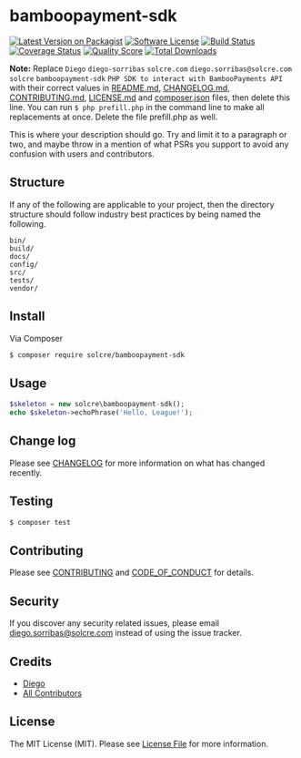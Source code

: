 # bamboopayment-sdk

[![Latest Version on Packagist][ico-version]][link-packagist]
[![Software License][ico-license]](LICENSE.md)
[![Build Status][ico-travis]][link-travis]
[![Coverage Status][ico-scrutinizer]][link-scrutinizer]
[![Quality Score][ico-code-quality]][link-code-quality]
[![Total Downloads][ico-downloads]][link-downloads]

**Note:** Replace ```Diego``` ```diego-sorribas``` ```solcre.com``` ```diego.sorribas@solcre.com``` ```solcre``` ```bamboopayment-sdk``` ```PHP SDK to interact with BambooPayments API``` with their correct values in [README.md](README.md), [CHANGELOG.md](CHANGELOG.md), [CONTRIBUTING.md](CONTRIBUTING.md), [LICENSE.md](LICENSE.md) and [composer.json](composer.json) files, then delete this line. You can run `$ php prefill.php` in the command line to make all replacements at once. Delete the file prefill.php as well.

This is where your description should go. Try and limit it to a paragraph or two, and maybe throw in a mention of what
PSRs you support to avoid any confusion with users and contributors.

## Structure

If any of the following are applicable to your project, then the directory structure should follow industry best practices by being named the following.

```
bin/        
build/
docs/
config/
src/
tests/
vendor/
```


## Install

Via Composer

``` bash
$ composer require solcre/bamboopayment-sdk
```

## Usage

``` php
$skeleton = new solcre\bamboopayment-sdk();
echo $skeleton->echoPhrase('Hello, League!');
```

## Change log

Please see [CHANGELOG](CHANGELOG.md) for more information on what has changed recently.

## Testing

``` bash
$ composer test
```

## Contributing

Please see [CONTRIBUTING](CONTRIBUTING.md) and [CODE_OF_CONDUCT](CODE_OF_CONDUCT.md) for details.

## Security

If you discover any security related issues, please email diego.sorribas@solcre.com instead of using the issue tracker.

## Credits

- [Diego][link-author]
- [All Contributors][link-contributors]

## License

The MIT License (MIT). Please see [License File](LICENSE.md) for more information.

[ico-version]: https://img.shields.io/packagist/v/solcre/bamboopayment-sdk.svg?style=flat-square
[ico-license]: https://img.shields.io/badge/license-MIT-brightgreen.svg?style=flat-square
[ico-travis]: https://img.shields.io/travis/solcre/bamboopayment-sdk/master.svg?style=flat-square
[ico-scrutinizer]: https://img.shields.io/scrutinizer/coverage/g/solcre/bamboopayment-sdk.svg?style=flat-square
[ico-code-quality]: https://img.shields.io/scrutinizer/g/solcre/bamboopayment-sdk.svg?style=flat-square
[ico-downloads]: https://img.shields.io/packagist/dt/solcre/bamboopayment-sdk.svg?style=flat-square

[link-packagist]: https://packagist.org/packages/solcre/bamboopayment-sdk
[link-travis]: https://travis-ci.org/solcre/bamboopayment-sdk
[link-scrutinizer]: https://scrutinizer-ci.com/g/solcre/bamboopayment-sdk/code-structure
[link-code-quality]: https://scrutinizer-ci.com/g/solcre/bamboopayment-sdk
[link-downloads]: https://packagist.org/packages/solcre/bamboopayment-sdk
[link-author]: https://github.com/diego-sorribas
[link-contributors]: ../../contributors
